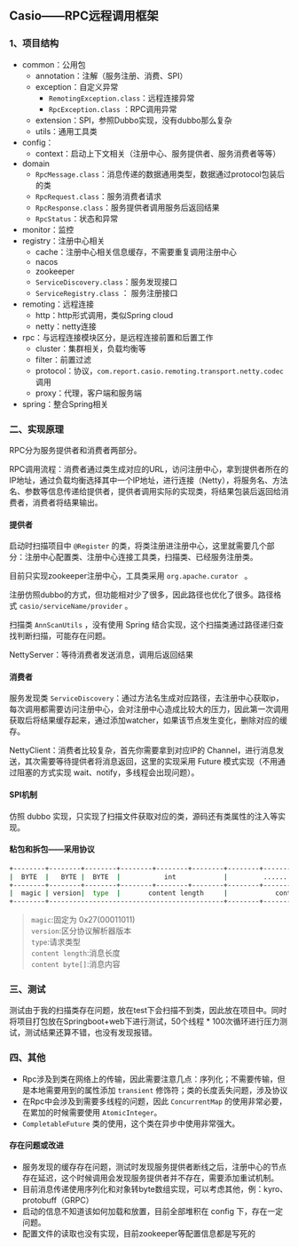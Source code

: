 ## Casio——RPC远程调用框架

### 1、项目结构

+ common：公用包
  + annotation：注解（服务注册、消费、SPI）
  + exception：自定义异常
    + `RemotingException.class`：远程连接异常
    + `RpcException.class` ：RPC调用异常
  + extension：SPI，参照Dubbo实现，没有dubbo那么复杂
  + utils：通用工具类
+ config：
  + context：启动上下文相关（注册中心、服务提供者、服务消费者等等）
+ domain
  + `RpcMessage.class`：消息传递的数据通用类型，数据通过protocol包装后的类
  + `RpcRequest.class`：服务消费者请求
  + `RpcResponse.class`：服务提供者调用服务后返回结果
  + `RpcStatus`：状态和异常
+ monitor：监控
+ registry：注册中心相关
  + cache：注册中心相关信息缓存，不需要重复调用注册中心
  + nacos
  + zookeeper
  + `ServiceDiscovery.class`：服务发现接口
  + `ServiceRegistry.class` ： 服务注册接口
+ remoting：远程连接
  + http：http形式调用，类似Spring cloud
  + netty：netty连接
+ rpc：与远程连接模块区分，是远程连接前置和后置工作
  + cluster：集群相关，负载均衡等
  + filter：前置过滤
  + protocol：协议，`com.report.casio.remoting.transport.netty.codec`调用
  + proxy：代理，客户端和服务端
+ spring：整合Spring相关



### 二、实现原理

RPC分为服务提供者和消费者两部分。

RPC调用流程：消费者通过类生成对应的URL，访问注册中心，拿到提供者所在的IP地址，通过负载均衡选择其中一个IP地址，进行连接（Netty），将服务名、方法名、参数等信息传递给提供者，提供者调用实际的实现类，将结果包装后返回给消费者，消费者将结果输出。

#### 提供者

启动时扫描项目中 `@Register` 的类，将类注册进注册中心，这里就需要几个部分：注册中心配置类、注册中心连接工具类，扫描类、已经服务注册类。

目前只实现zookeeper注册中心，工具类采用 `org.apache.curator ` 。

注册仿照dubbo的方式，但功能相对少了很多，因此路径也优化了很多。路径格式 `casio/serviceName/provider` 。

扫描类 `AnnScanUtils` ，没有使用 Spring 结合实现，这个扫描类通过路径递归查找判断扫描，可能存在问题。

NettyServer：等待消费者发送消息，调用后返回结果

#### 消费者

服务发现类 `ServiceDiscovery`：通过方法名生成对应路径，去注册中心获取ip，每次调用都需要访问注册中心，会对注册中心造成比较大的压力，因此第一次调用获取后将结果缓存起来，通过添加watcher，如果该节点发生变化，删除对应的缓存。

NettyClient：消费者比较复杂，首先你需要拿到对应IP的 Channel，进行消息发送，其次需要等待提供者将消息返回，这里的实现采用 Future 模式实现（不用通过阻塞的方式实现 wait、notify，多线程会出现问题）。



#### SPI机制

仿照 dubbo 实现，只实现了扫描文件获取对应的类，源码还有类属性的注入等实现。



#### 粘包和拆包——采用协议
```zsh
+--------+--------+--------+--------+--------+--------+--------+--------+--------+--------+--------+ 
|  BYTE  |   BYTE |  BYTE  |           int            |         ........         |        | 
+--------+--------+--------+--------+--------+--------+--------+--------+--------+--------+--------+ 
|  magic | version|  type  |       content length     |            content byte[]                  | 
+--------+--------------------------------------------+--------+--------+--------+--------+--------+
```
> `magic`:固定为 0x27(00011011)   
> `version`:区分协议解析器版本  
> `type`:请求类型  
> `content length`:消息长度  
> `content byte[]`:消息内容



### 三、测试

测试由于我的扫描类存在问题，放在test下会扫描不到类，因此放在项目中。同时将项目打包放在Springboot+web下进行测试，50个线程 * 100次循环进行压力测试，测试结果还算不错，也没有发现报错。



### 四、其他

+ Rpc涉及到类在网络上的传输，因此需要注意几点：序列化；不需要传输，但是本地需要用到的属性添加 `transient` 修饰符；类的长度丢失问题，涉及协议
+ 在Rpc中会涉及到需要多线程的问题，因此 `ConcurrentMap` 的使用非常必要，在累加的时候需要使用 `AtomicInteger`。
+ `CompletableFuture` 类的使用，这个类在异步中使用非常强大。




#### 存在问题或改进

+ 服务发现的缓存存在问题，测试时发现服务提供者断线之后，注册中心的节点存在延迟，这个时候调用会发现服务提供者并不存在，需要添加重试机制。
+ 目前消息传递使用序列化和对象转byte数组实现，可以考虑其他，例：kyro、protobuff（GRPC）
+ 启动的信息不知道该如何加载和放置，目前全部堆积在 config 下，存在一定问题。
+ 配置文件的读取也没有实现，目前zookeeper等配置信息都是写死的